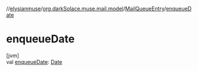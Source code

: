//[elysianmuse](../../../index.md)/[org.darkSolace.muse.mail.model](../index.md)/[MailQueueEntry](index.md)/[enqueueDate](enqueue-date.md)

# enqueueDate

[jvm]\
val [enqueueDate](enqueue-date.md): [Date](https://docs.oracle.com/javase/8/docs/api/java/util/Date.html)
